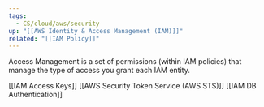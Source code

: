 ```yaml
---
tags:
  - CS/cloud/aws/security
up: "[[AWS Identity & Access Management (IAM)]]"
related: "[[IAM Policy]]"
---
```




Access Management is a set of permissions (within IAM policies) that manage the type of access you grant each IAM entity. 


[[IAM Access Keys]]
[[AWS Security Token Service (AWS STS)]]
[[IAM DB Authentication]]